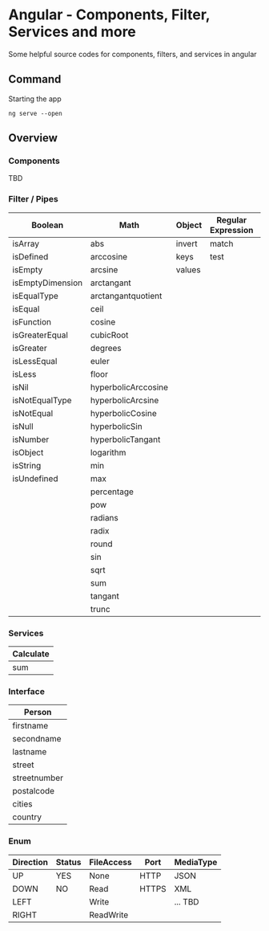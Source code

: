 # Angular - Components, Filter, Services and more

Some helpful source codes for components, filters, and services in angular

## Command

Starting the app

```
ng serve --open
```

## Overview

### Components 

TBD

### Filter / Pipes

|Boolean            |Math               |Object             |Regular Expression |String             |Utilities          |
|-------------------|-------------------|-------------------|-------------------|-------------------|-------------------|
|isArray            |abs                |invert             |match              |camelize           |after              |
|isDefined          |arccosine          |keys               |test               |endsWith           |afterWhere         |
|isEmpty            |arcsine            |values             |                   |latinize           |before             |
|isEmptyDimension   |arctangant         |                   |                   |lefttrim           |beforeWhere        |
|isEqualType        |arctangantquotient |                   |                   |lower              |chunkBy            |
|isEqual            |ceil               |                   |                   |lowercaseFirst     |concat             |
|isFunction         |cosine             |                   |                   |repeat             |contains           |
|isGreaterEqual     |cubicRoot          |                   |                   |reverse            |                   |
|isGreater          |degrees            |                   |                   |righttrim          |                   |
|isLessEqual        |euler              |                   |                   |slugify            |                   |
|isLess             |floor              |                   |                   |split              |                   |
|isNil              |hyperbolicArccosine|                   |                   |startsWith         |                   |
|isNotEqualType     |hyperbolicArcsine  |                   |                   |stringular         |                   |
|isNotEqual         |hyperbolicCosine   |                   |                   |striptags          |                   |
|isNull             |hyperbolicSin      |                   |                   |titleize           |                   |
|isNumber           |hyperbolicTangant  |                   |                   |trim               |                   |
|isObject           |logarithm          |                   |                   |truncate           |                   |
|isString           |min                |                   |                   |upper              |                   |
|isUndefined        |max                |                   |                   |uppercaseFirst     |                   |
|                   |percentage         |                   |                   |uriComponentEncode |                   |
|                   |pow                |                   |                   |uriEncode          |                   |
|                   |radians            |                   |                   |wrap               |                   |
|                   |radix              |                   |                   |                   |                   |
|                   |round              |                   |                   |                   |                   |
|                   |sin                |                   |                   |                   |                   |
|                   |sqrt               |                   |                   |                   |                   |
|                   |sum                |                   |                   |                   |                   |
|                   |tangant            |                   |                   |                   |                   |
|                   |trunc              |                   |                   |                   |                   |

### Services

|Calculate|
|---------|
|sum      |

### Interface

|Person       |
|-------------|
|firstname    |
|secondname   |
|lastname     |
|street       |
|streetnumber |
|postalcode   |
|cities       |
|country      |

### Enum 

|Direction|Status   |FileAccess|Port      |MediaType |
|---------|---------|----------|----------|----------|
|UP       |YES      |None      |HTTP      |JSON      |
|DOWN     |NO       |Read      |HTTPS     |XML       |
|LEFT     |         |Write     |          |... TBD   |
|RIGHT    |         |ReadWrite |          |          |